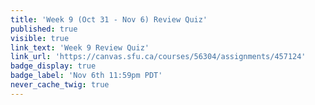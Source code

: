 ```yaml
---
title: 'Week 9 (Oct 31 - Nov 6) Review Quiz'
published: true
visible: true
link_text: 'Week 9 Review Quiz'
link_url: 'https://canvas.sfu.ca/courses/56304/assignments/457124'
badge_display: true
badge_label: 'Nov 6th 11:59pm PDT'
never_cache_twig: true
---
```

